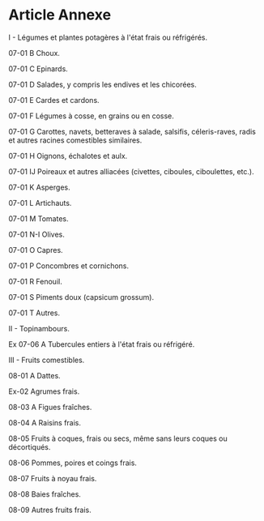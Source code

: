 # Article Annexe

I - Légumes et plantes potagères à l'état frais ou réfrigérés.

07-01 B Choux.

07-01 C Epinards.

07-01 D Salades, y compris les endives et les chicorées.

07-01 E Cardes et cardons.

07-01 F Légumes à cosse, en grains ou en cosse.

07-01 G Carottes, navets, betteraves à salade, salsifis, céleris-raves, radis et autres racines comestibles similaires.

07-01 H Oignons, échalotes et aulx.

07-01 IJ Poireaux et autres alliacées (civettes, ciboules, ciboulettes, etc.).

07-01 K Asperges.

07-01 L Artichauts.

07-01 M Tomates.

07-01 N-I Olives.

07-01 O Capres.

07-01 P Concombres et cornichons.

07-01 R Fenouil.

07-01 S Piments doux (capsicum grossum).

07-01 T Autres.

II - Topinambours.

Ex 07-06 A Tubercules entiers à l'état frais ou réfrigéré.

III - Fruits comestibles.

08-01 A Dattes.

Ex-02 Agrumes frais.

08-03 A Figues fraîches.

08-04 A Raisins frais.

08-05 Fruits à coques, frais ou secs, même sans leurs coques ou décortiqués.

08-06 Pommes, poires et coings frais.

08-07 Fruits à noyau frais.

08-08 Baies fraîches.

08-09 Autres fruits frais.
